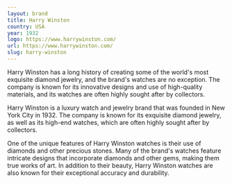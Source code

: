 ```yaml
---
layout: brand
title: Harry Winston
country: USA
year: 1932
logo: https://www.harrywinston.com/
url: https://www.harrywinston.com/
slug: harry-winston
---
```

Harry Winston has a long history of creating some of the world's most exquisite diamond jewelry, and the brand's watches are no exception. The company is known for its innovative designs and use of high-quality materials, and its watches are often highly sought after by collectors.

Harry Winston is a luxury watch and jewelry brand that was founded in New York City in 1932. The company is known for its exquisite diamond jewelry, as well as its high-end watches, which are often highly sought after by collectors.

One of the unique features of Harry Winston watches is their use of diamonds and other precious stones. Many of the brand's watches feature intricate designs that incorporate diamonds and other gems, making them true works of art. In addition to their beauty, Harry Winston watches are also known for their exceptional accuracy and durability.

